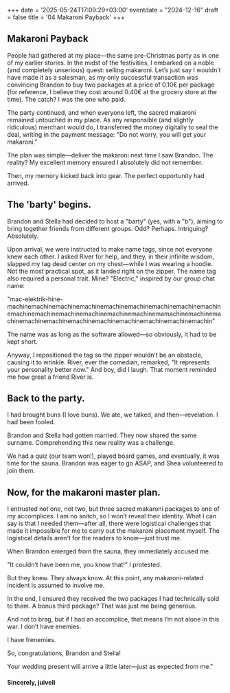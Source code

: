 +++
date = '2025-05-24T17:09:29+03:00'
eventdate = "2024-12-16"
draft = false
title = '04 Makaroni Payback'
+++



## Makaroni Payback

People had gathered at my place—the same pre-Christmas party as in one of my earlier stories. In the midst of the festivities, I embarked on a noble (and completely unserious) quest: selling makaroni. Let’s just say I wouldn’t have made it as a salesman, as my only successful transaction was convincing Brandon to buy two packages at a price of 0.10€ per package (for reference, I believe they cost around 0.40€ at the grocery store at the time). The catch? I was the one who paid.

The party continued, and when everyone left, the sacred makaroni remained untouched in my place. As any responsible (and slightly ridiculous) merchant would do, I transferred the money digitally to seal the deal, writing in the payment message: "Do not worry, you will get your makaroni."

The plan was simple—deliver the makaroni next time I saw Brandon. The reality? My excellent memory ensured I absolutely did not remember.

Then, my memory kicked back into gear. The perfect opportunity had arrived.

## The 'barty' begins.

Brandon and Stella had decided to host a "barty" (yes, with a "b"), aiming to bring together friends from different groups. Odd? Perhaps. Intriguing? Absolutely.

Upon arrival, we were instructed to make name tags, since not everyone knew each other. I asked River for help, and they, in their infinite wisdom, slapped my tag dead center on my chest—while I was wearing a hoodie. Not the most practical spot, as it landed right on the zipper. The name tag also required a personal trait. Mine? "Electric," inspired by our group chat name:

"mac-elektrik-hine-machinemachinemachinemachinemachinemachinemachinemachinemachinemachinemachinemachinemachinemachinemachinemamachinemachinemachinemachinemachinemachinemachinemachinemachinemachinemachin"

The name was as long as the software allowed—so obviously, it had to be kept short.

Anyway, I repositioned the tag so the zipper wouldn’t be an obstacle, causing it to wrinkle. River, ever the comedian, remarked, "It represents your personality better now." And boy, did I laugh. That moment reminded me how great a friend River is.

## Back to the party. 

I had brought buns (I love buns). We ate, we talked, and then—revelation. I had been fooled.

Brandon and Stella had gotten married. They now shared the same surname. Comprehending this new reality was a challenge.

We had a quiz (our team won!), played board games, and eventually, it was time for the sauna. Brandon was eager to go ASAP, and Shea volunteered to join them.

## Now, for the makaroni master plan.


I entrusted not one, not two, but three sacred makaroni packages to one of my accomplices. I am no snitch, so I won’t reveal their identity. What I can say is that I needed them—after all, there were logistical challenges that made it impossible for me to carry out the makaroni placement myself. The logistical details aren't for the readers to know—just trust me.

When Brandon emerged from the sauna, they immediately accused me.

"It couldn’t have been me, you know that!" I protested.

But they knew. They always know. At this point, any makaroni-related incident is assumed to involve me.

In the end, I ensured they received the two packages I had technically sold to them. A bonus third package? That was just me being generous.

And not to brag, but if I had an accomplice, that means I’m not alone in this war. I don’t have enemies.

I have frenemies.

So, congratulations, Brandon and Stella!

Your wedding present will arrive a little later—just as expected from me."

#### Sincerely, juiveli